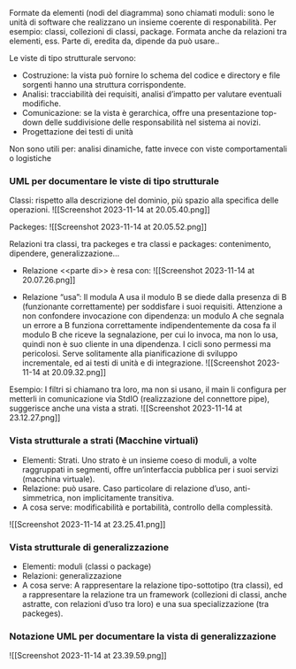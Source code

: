 Formate da elementi (nodi del diagramma) sono chiamati moduli: sono le unità di software che realizzano un insieme coerente di responabilità. Per esempio: classi, collezioni di classi, package. 
Formata anche da relazioni tra elementi, ess. Parte di, eredita da, dipende da può usare..

Le viste di tipo strutturale servono:
- Costruzione: la vista può fornire lo schema del codice e directory e file sorgenti hanno una struttura corrispondente.
- Analisi: tracciabilità dei requisiti, analisi d’impatto per valutare eventuali modifiche. 
- Comunicazione: se la vista è gerarchica, offre una presentazione top-down delle suddivisione delle responsabilità nel sistema ai novizi.
- Progettazione dei testi di unità

Non sono utili per: analisi dinamiche, fatte invece con viste comportamentali o logistiche 

### UML per documentare le viste di tipo strutturale
Classi: rispetto alla descrizione del dominio, più spazio alla specifica delle operazioni.
![[Screenshot 2023-11-14 at 20.05.40.png]]

Packeges:
![[Screenshot 2023-11-14 at 20.05.52.png]]

Relazioni tra classi, tra packeges e tra classi e packages: contenimento, dipendere, generalizzazione…
- Relazione \<\<parte di>> è resa con:
![[Screenshot 2023-11-14 at 20.07.26.png]]

- Relazione “usa”: Il modula A usa il modulo B se diede dalla presenza di B (funzionante correttamente) per soddisfare i suoi requisiti. Attenzione a non confondere invocazione con dipendenza: un modulo A che segnala un errore a B funziona correttamente indipendentemente da cosa fa il modulo B che riceve la segnalazione, per cui lo invoca, ma non lo usa, quindi non è suo cliente in una dipendenza. I cicli sono permessi ma pericolosi. Serve solitamente alla pianificazione di sviluppo incrementale, ed ai testi di unità e di integrazione.
![[Screenshot 2023-11-14 at 20.09.32.png]]

Esempio:
I filtri si chiamano tra loro, ma non si usano, il main li configura per metterli in comunicazione via StdIO (realizzazione del connettore pipe), suggerisce anche una vista a strati.
![[Screenshot 2023-11-14 at 23.12.27.png]]
### Vista strutturale a strati (Macchine virtuali)
- Elementi: Strati. Uno strato è un insieme coeso di moduli, a volte raggruppati in segmenti, offre un’interfaccia pubblica per i suoi servizi (macchina virtuale).
- Relazione: può usare. Caso particolare di relazione d’uso, anti-simmetrica, non implicitamente transitiva.
- A cosa serve: modificabilità e portabilità, controllo della complessità.

![[Screenshot 2023-11-14 at 23.25.41.png]]
### Vista strutturale di generalizzazione
- Elementi: moduli (classi o package)
- Relazioni: generalizzazione
- A cosa serve: A rappresentare la relazione tipo-sottotipo (tra classi), ed a rappresentare la relazione tra un framework (collezioni di classi, anche astratte, con relazioni d’uso tra loro) e una sua specializzazione (tra packeges).

### Notazione UML per documentare la vista di generalizzazione

![[Screenshot 2023-11-14 at 23.39.59.png]]
